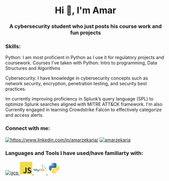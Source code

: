 <h1 align="center">Hi 👋, I'm Amar</h1>
<h3 align="center">A cybersecurity student who just posts his course work and fun projects</h3>

### Skills:
  
Python: I am most proficient in Python as I use it for regulatory projects and coursework. 
Courses I've taken with Python: Intro to programming, Data Structures and Algorithms

Cybersecurity: I have knowledge in cybersecurity concepts such as network security, encryption, penetration testing, and security best practices. 

Im currently improving proficiency in Splunk’s query language (SPL) to optimize Splunk searches aligned with MITRE ATT&CK framework.
I'm also Currently engaged in learning Crowdstrike Falcon to effectively categorize and access alerts.

<h3 align="left">Connect with me:</h3>
<p align="left">
<a href="https://linkedin.com/in/https://www.linkedin.com/in/amarzekaria/" target="blank"><img align="center" src="https://raw.githubusercontent.com/rahuldkjain/github-profile-readme-generator/master/src/images/icons/Social/linked-in-alt.svg" alt="https://www.linkedin.com/in/amarzekaria/" height="30" width="40" /></a>
<a href="https://instagram.com/amarzekaria" target="blank"><img align="center" src="https://raw.githubusercontent.com/rahuldkjain/github-profile-readme-generator/master/src/images/icons/Social/instagram.svg" alt="amarzekaria" height="30" width="40" /></a>
</p>

<h3 align="left">Languages and Tools I have used/have familiarty with:</h3>
<p align="left"> <a href="https://cloud.google.com" target="_blank" rel="noreferrer"> <img src="https://www.vectorlogo.zone/logos/google_cloud/google_cloud-icon.svg" alt="gcp" width="40" height="40"/> </a> <a href="https://developer.mozilla.org/en-US/docs/Web/JavaScript" target="_blank" rel="noreferrer"> <img src="https://raw.githubusercontent.com/devicons/devicon/master/icons/javascript/javascript-original.svg" alt="javascript" width="40" height="40"/> </a> <a href="https://www.mysql.com/" target="_blank" rel="noreferrer"> <img src="https://raw.githubusercontent.com/devicons/devicon/master/icons/mysql/mysql-original-wordmark.svg" alt="mysql" width="40" height="40"/> </a> <a href="https://www.python.org" target="_blank" rel="noreferrer"> <img src="https://raw.githubusercontent.com/devicons/devicon/master/icons/python/python-original.svg" alt="python" width="40" height="40"/> </a> </p>
